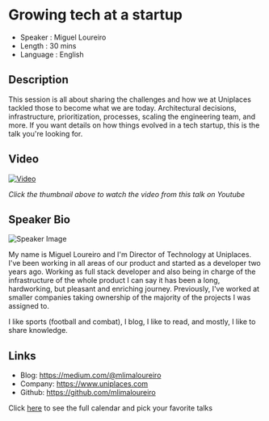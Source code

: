 Growing tech at a startup
========================

* Speaker   : Miguel Loureiro
* Length    : 30 mins
* Language  : English

Description
-----------

This session is all about sharing the challenges and how we at Uniplaces tackled those to become what we are today. Architectural decisions, infrastructure, prioritization, processes, scaling the engineering team, and more. If you want details on how things evolved in a tech startup, this is the talk you're looking for.

Video
-----

[![Video](https://img.youtube.com/vi/MfDui9n1Iho/maxresdefault.jpg)](https://www.youtube.com/watch?v=MfDui9n1Iho)

_Click the thumbnail above to watch the video from this talk on Youtube_

Speaker Bio
-----------

![Speaker Image](https://avatars1.githubusercontent.com/u/2033673?v=3&s=400)

My name is Miguel Loureiro and I'm Director of Technology at Uniplaces. I've been working in all areas of our product and started as a developer two years ago. Working as full stack developer and also being in charge of the infrastructure of the whole product I can say it has been a long, hardworking, but pleasant and enriching journey. Previously, I've worked at smaller companies taking ownership of the majority of the projects I was assigned to.

I like sports (football and combat), I blog, I like to read, and mostly, I like to share knowledge.

Links
-----

* Blog: https://medium.com/@mlimaloureiro
* Company: https://www.uniplaces.com
* Github: https://github.com/mlimaloureiro

Click [here][1] to see the full calendar and pick your favorite talks

[1]: https://pixels.camp/schedule/
